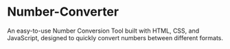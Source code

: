 # Number-Converter
An easy-to-use Number Conversion Tool built with HTML, CSS, and JavaScript, designed to quickly convert numbers between different formats.
